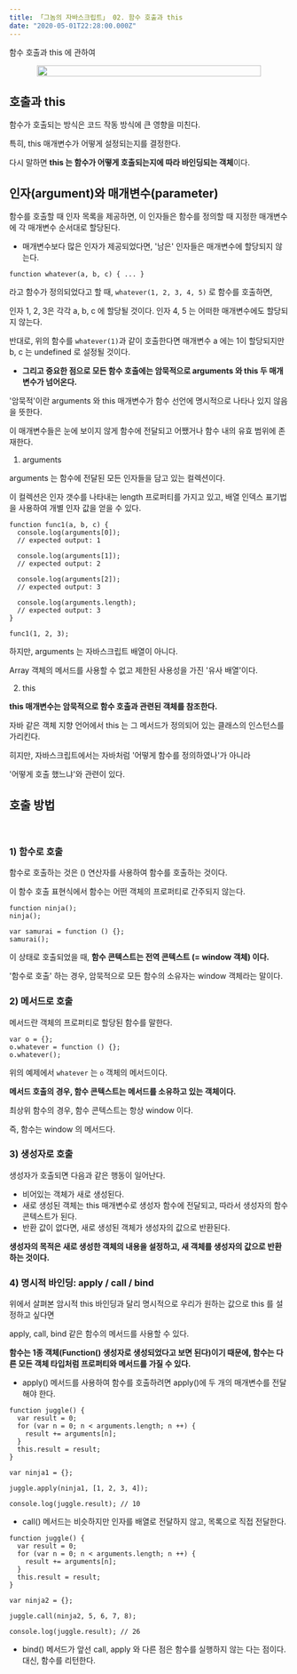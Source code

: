 ```yaml
---
title: 「그놈의 자바스크립트」 02. 함수 호출과 this
date: "2020-05-01T22:28:00.000Z"
---
```


함수 호출과 this 에 관하여

<!-- more -->

<div style="display: flex; justify-content: center; padding: 0 10%">
    <img src="https://upload.wikimedia.org/wikipedia/commons/thumb/9/99/Unofficial_JavaScript_logo_2.svg/1200px-Unofficial_JavaScript_logo_2.svg.png" style="width: 100%; height: 100%;" />
</div>

## 호출과 this

함수가 호출되는 방식은 코드 작동 방식에 큰 영향을 미친다.

특히, this 매개변수가 어떻게 설정되는지를 결정한다.

다시 말하면 **this 는 함수가 어떻게 호출되는지에 따라 바인딩되는 객체**이다.

## 인자(argument)와 매개변수(parameter)

함수를 호출할 때 인자 목록을 제공하면, 이 인자들은 함수를 정의할 때 지정한 매개변수에 각 매개변수 순서대로 할당된다.

- 매개변수보다 많은 인자가 제공되었다면, '남은' 인자들은 매개변수에 할당되지 않는다.

```
function whatever(a, b, c) { ... }
```

라고 함수가 정의되었다고 할 때, `whatever(1, 2, 3, 4, 5)` 로 함수를 호출하면,

인자 1, 2, 3은 각각 a, b, c 에 할당될 것이다. 인자 4, 5 는 어떠한 매개변수에도 할당되지 않는다.

반대로, 위의 함수를 `whatever(1)`과 같이 호출한다면 매개변수 a 에는 1이 할당되지만 b, c 는 undefined 로 설정될 것이다.

- **그리고 중요한 점으로 모든 함수 호출에는 암묵적으로 arguments 와 this 두 매개 변수가 넘어온다.**

'암묵적'이란 arguments 와 this 매개변수가 함수 선언에 명시적으로 나타나 있지 않음을 뜻한다.

이 매개변수들은 눈에 보이지 않게 함수에 전달되고 어쨌거나 함수 내의 유효 범위에 존재한다.

1. arguments

arguments 는 함수에 전달된 모든 인자들을 담고 있는 컬렉션이다.

이 컬렉션은 인자 갯수를 나타내는 length 프로퍼티를 가지고 있고, 배열 인덱스 표기법을 사용하여 개별 인자 값을 얻을 수 있다.

```
function func1(a, b, c) {
  console.log(arguments[0]);
  // expected output: 1

  console.log(arguments[1]);
  // expected output: 2

  console.log(arguments[2]);
  // expected output: 3

  console.log(arguments.length);
  // expected output: 3
}

func1(1, 2, 3);
```

하지만, arguments 는 자바스크립트 배열이 아니다.

Array 객체의 메서드를 사용할 수 없고 제한된 사용성을 가진 '유사 배열'이다.

2. this

**this 매개변수는 암묵적으로 함수 호출과 관련된 객체를 참조한다.**

자바 같은 객체 지향 언어에서 this 는 그 메서드가 정의되어 있는 클래스의 인스턴스를 가리킨다.

히지만, 자바스크립트에서는 자바처럼 '어떻게 함수를 정의하였나'가 아니라

'어떻게 호출 했느냐'와 관련이 있다.

## 호출 방법

<br />

### 1) 함수로 호출

함수로 호출하는 것은 () 연산자를 사용하여 함수를 호출하는 것이다.

이 함수 호출 표현식에서 함수는 어떤 객체의 프로퍼티로 간주되지 않는다.

```
function ninja();
ninja();

var samurai = function () {};
samurai();
```

이 상태로 호출되었을 때, **함수 콘텍스트는 전역 콘텍스트 (= window 객체) 이다.**

'함수로 호출' 하는 경우, 암묵적으로 모든 함수의 소유자는 window 객체라는 말이다.

### 2) 메서드로 호출

메서드란 객체의 프로퍼티로 할당된 함수를 말한다.

```
var o = {};
o.whatever = function () {};
o.whatever();
```

위의 예제에서 `whatever` 는 `o` 객체의 메서드이다.

**메서드 호출의 경우, 함수 콘텍스트는 메서드를 소유하고 있는 객체이다.**

최상위 함수의 경우, 함수 콘텍스트는 항상 window 이다.

즉, 함수는 window 의 메서드다.

### 3) 생성자로 호출

생성자가 호출되면 다음과 같은 행동이 일어난다.

- 비어있는 객체가 새로 생성된다.
- 새로 생성된 객체는 this 매개변수로 생성자 함수에 전달되고, 따라서 생성자의 함수 콘텍스트가 된다.
- 반환 값이 없다면, 새로 생성된 객체가 생성자의 값으로 반환된다.

**생성자의 목적은 새로 생성한 객체의 내용을 설정하고, 새 객체를 생성자의 값으로 반환하는 것이다.**


### 4) 명시적 바인딩: apply / call / bind

위에서 살펴본 암시적 this 바인딩과 달리 명시적으로 우리가 원하는 값으로 this 를 설정하고 싶다면

apply, call, bind 같은 함수의 메서드를 사용할 수 있다.

**함수는 1종 객체(Function() 생성자로 생성되었다고 보면 된다)이기 때문에, 함수는 다른 모든 객체 타입처럼 프로퍼티와 메서드를 가질 수 있다.**

- apply() 메서드를 사용하여 함수를 호출하려면 apply()에 두 개의 매개변수를 전달해야 한다.

```
function juggle() {
  var result = 0;
  for (var n = 0; n < arguments.length; n ++) {
    result += arguments[n];
  }
  this.result = result;
}

var ninja1 = {};

juggle.apply(ninja1, [1, 2, 3, 4]);

console.log(juggle.result); // 10
```

- call() 메서드는 비슷하지만 인자를 배열로 전달하지 않고, 목록으로 직접 전달한다.

```
function juggle() {
  var result = 0;
  for (var n = 0; n < arguments.length; n ++) {
    result += arguments[n];
  }
  this.result = result;
}

var ninja2 = {};

juggle.call(ninja2, 5, 6, 7, 8);

console.log(juggle.result); // 26
```

- bind() 메서드가 앞선 call, apply 와 다른 점은 함수를 실행하지 않는 다는 점이다. 대신, 함수를 리턴한다.
